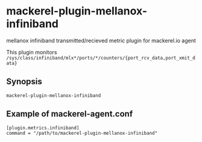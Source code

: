 mackerel-plugin-mellanox-infiniband
===================================

mellanox infiniband transmitted/recieved metric plugin for mackerel.io agent

This plugin monitors `/sys/class/infiniband/mlx*/ports/*/counters/{port_rcv_data,port_xmit_data}`

## Synopsis

```shell
mackerel-plugin-mellanox-infiniband
```

## Example of mackerel-agent.conf

```
[plugin.metrics.infiniband]
command = "/path/to/mackerel-plugin-mellanox-infiniband"
```
